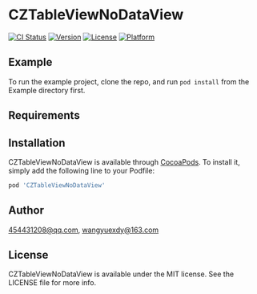 # CZTableViewNoDataView

[![CI Status](https://img.shields.io/travis/454431208@qq.com/CZTableViewNoDataView.svg?style=flat)](https://travis-ci.org/454431208@qq.com/CZTableViewNoDataView)
[![Version](https://img.shields.io/cocoapods/v/CZTableViewNoDataView.svg?style=flat)](https://cocoapods.org/pods/CZTableViewNoDataView)
[![License](https://img.shields.io/cocoapods/l/CZTableViewNoDataView.svg?style=flat)](https://cocoapods.org/pods/CZTableViewNoDataView)
[![Platform](https://img.shields.io/cocoapods/p/CZTableViewNoDataView.svg?style=flat)](https://cocoapods.org/pods/CZTableViewNoDataView)

## Example

To run the example project, clone the repo, and run `pod install` from the Example directory first.

## Requirements

## Installation

CZTableViewNoDataView is available through [CocoaPods](https://cocoapods.org). To install
it, simply add the following line to your Podfile:

```ruby
pod 'CZTableViewNoDataView'
```

## Author

454431208@qq.com, wangyuexdy@163.com

## License

CZTableViewNoDataView is available under the MIT license. See the LICENSE file for more info.
